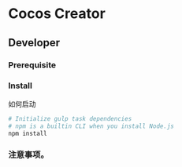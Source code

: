 
# Cocos Creator



## Developer

### Prerequisite



### Install

如何启动

```bash
# Initialize gulp task dependencies
# npm is a builtin CLI when you install Node.js
npm install
```



### 注意事项。
